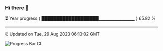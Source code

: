 ### Hi there 👋

⏳ Year progress { ███████████████████▁▁▁▁▁▁▁▁▁▁▁ } 65.82 %

---

⏰ Updated on Tue, 29 Aug 2023 06:13:02 GMT

![Progress Bar CI](https://github.com/liununu/liununu/workflows/Progress%20Bar%20CI/badge.svg)
